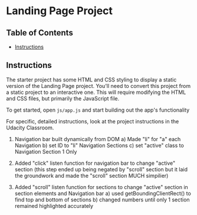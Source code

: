 # Landing Page Project

## Table of Contents


* [Instructions](#instructions)

## Instructions

The starter project has some HTML and CSS styling to display a static version of the Landing Page project. You'll need to convert this project from a static project to an interactive one. This will require modifying the HTML and CSS files, but primarily the JavaScript file.

To get started, open `js/app.js` and start building out the app's functionality

For specific, detailed instructions, look at the project instructions in the Udacity Classroom.

1) Navigation bar built dynamically from DOM
    a) Made "li" for "a" each Navigation
    b) set ID to "li" Navigation Sections 
    c) set "active" class to Navigation Section 1 Only  

2) Added "click" listen function for navigation bar to change "active" section 
    (this step ended up being negated by "scroll" section but it laid the groundwork and 
    made the "scroll" section MUCH simpilier)

3) Added "scroll" listen function for sections to change "active" section in 
    section elements and Navigation bar
    a) used getBoundingClientRect() to find top and bottom of sections
    b) changed numbers until only 1 section remained highlighted accurately